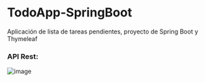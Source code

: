 # TodoApp-SpringBoot
Aplicación de lista de tareas pendientes, proyecto de Spring Boot y Thymeleaf

### API Rest:
![image](https://github.com/user-attachments/assets/1ce48003-63c1-43fe-a583-f6882fcf097e)

